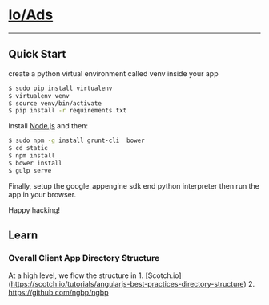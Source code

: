 # [Io/Ads](http://github.com/proserve/ioads)
***
## Quick Start

create a python virtual environment called venv inside your app 

```sh
$ sudo pip install virtualenv
$ virtualenv venv
$ source venv/bin/activate
$ pip install -r requirements.txt
```

Install [Node.js](https://nodejs.org/download/) and then:

```sh
$ sudo npm -g install grunt-cli  bower
$ cd static
$ npm install
$ bower install
$ gulp serve
```

Finally, setup the google_appengine sdk end python interpreter then run the app in your browser.

Happy hacking!

## Learn

### Overall Client App Directory Structure
At a high level, we flow the structure in 
    1. [Scotch.io] (https://scotch.io/tutorials/angularjs-best-practices-directory-structure)
    2. https://github.com/ngbp/ngbp

